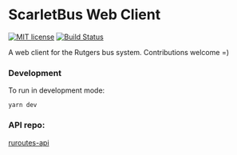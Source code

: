 # ScarletBus Web Client
[![MIT license](https://img.shields.io/badge/License-MIT-blue.svg)](https://github.com/adam-piziak/ruroutes/blob/master/LICENSE)
[![Build Status](https://travis-ci.org/adam-piziak/scarletbus-web.svg?branch=master)](https://travis-ci.org/adam-piziak/scarletbus-web)


A web client for the Rutgers bus system.
Contributions welcome =)

### Development
To run in development mode:
~~~~
yarn dev
~~~~

### API repo:
 [ruroutes-api](https://github.com/adam-piziak/ruroutes-api)
